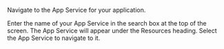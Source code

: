 Navigate to the App Service for your application.

Enter the name of your App Service in the search box at the top of the screen.
The App Service will appear under the Resources heading. Select the App Service to navigate to it.